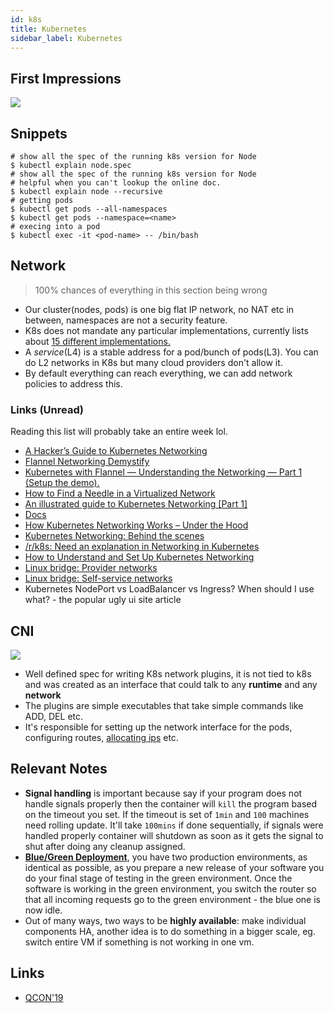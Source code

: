 ```yaml
---
id: k8s
title: Kubernetes
sidebar_label: Kubernetes
---
```


## First Impressions

![](/img/k8s_arch.png)

## Snippets

```shell
# show all the spec of the running k8s version for Node
$ kubectl explain node.spec
# show all the spec of the running k8s version for Node
# helpful when you can't lookup the online doc.
$ kubectl explain node --recursive
# getting pods
$ kubectl get pods --all-namespaces
$ kubectl get pods --namespace=<name>
# execing into a pod
$ kubectl exec -it <pod-name> -- /bin/bash
```

## Network

> 100% chances of everything in this section being wrong

- Our cluster(nodes, pods) is one big flat IP network, no NAT etc in between, namespaces are not a security feature.
- K8s does not mandate any particular implementations, currently lists about [15 different implementations.](https://kubernetes.io/docs/concepts/cluster-administration/networking/#how-to-implement-the-kubernetes-networking-model)
- A _service_(L4) is a stable address for a pod/bunch of pods(L3). You can do L2 networks in K8s but many cloud providers don't allow it.
- By default everything can reach everything, we can add network policies to address this.

### Links (Unread)

Reading this list will probably take an entire week lol.

- [A Hacker’s Guide to Kubernetes Networking](https://thenewstack.io/hackers-guide-kubernetes-networking/)
- [Flannel Networking Demystify](https://msazure.club/flannel-networking-demystify/)
- [Kubernetes with Flannel — Understanding the Networking — Part 1 (Setup the demo).](https://medium.com/@anilkreddyr/kubernetes-with-flannel-understanding-the-networking-part-1-7e1fe51820e4)
- [How to Find a Needle in a Virtualized Network](https://www.praqma.com/stories/debugging-kubernetes-networking/)
- [An illustrated guide to Kubernetes Networking [Part 1]](https://itnext.io/an-illustrated-guide-to-kubernetes-networking-part-1-d1ede3322727)
- [Docs](https://kubernetes.io/docs/concepts/cluster-administration/networking/)
- [How Kubernetes Networking Works – Under the Hood](https://neuvector.com/network-security/advanced-kubernetes-networking/)
- [Kubernetes Networking: Behind the scenes](https://itnext.io/kubernetes-networking-behind-the-scenes-39a1ab1792bb)
- [/r/k8s: Need an explanation in Networking in Kubernetes](https://www.reddit.com/r/kubernetes/comments/9ytvme/need_an_explanation_in_networking_in_kubernetes/)
- [How to Understand and Set Up Kubernetes Networking](https://dzone.com/articles/how-to-understand-and-setup-kubernetes-networking)
- [Linux bridge: Provider networks](https://docs.openstack.org/neutron/pike/admin/deploy-lb-provider.html#architecture)
- [Linux bridge: Self-service networks](https://docs.openstack.org/neutron/pike/admin/deploy-lb-selfservice.html#architecture)
- Kubernetes NodePort vs LoadBalancer vs Ingress? When should I use what? - the popular ugly ui site article

## CNI

![](/img/k8s_cni.png)

- Well defined spec for writing K8s network plugins, it is not tied to k8s and was created as an interface that could talk to any **runtime** and any **network**
- The plugins are simple executables that take simple commands like ADD, DEL etc.
- It's responsible for setting up the network interface for the pods, configuring routes, [allocating ips](https://en.wikipedia.org/wiki/IP_address_management) etc.

## Relevant Notes

- **Signal handling** is important because say if your program does not handle signals properly then the container will `kill` the program based on the timeout you set. If the timeout is set of `1min` and `100` machines need rolling update. It'll take `100mins` if done sequentially, if signals were handled properly container will shutdown as soon as it gets the signal to shut after doing any cleanup assigned.
- [**Blue/Green Deployment**](https://martinfowler.com/bliki/BlueGreenDeployment.html), you have two production environments, as identical as possible, as you prepare a new release of your software you do your final stage of testing in the green environment. Once the software is working in the green environment, you switch the router so that all incoming requests go to the green environment - the blue one is now idle.
- Out of many ways, two ways to be **highly available**: make individual components HA, another idea is to do something in a bigger scale, eg. switch entire VM if something is not working in one vm.

## Links

- [QCON'19](https://www.youtube.com/playlist?list=PLBAFXs0YjviJwCoxSUkUPhsSxDJzpZbJd)
